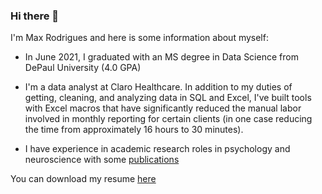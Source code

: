 ### Hi there 👋

I'm Max Rodrigues and here is some information about myself:


  * In June 2021, I graduated with an MS degree in Data Science from DePaul University (4.0 GPA)
  
  * I'm a data analyst at Claro Healthcare. In addition to my duties of getting, cleaning, and analyzing data in SQL and Excel, I've built tools with Excel macros that have significantly reduced the manual labor involved in monthly reporting for certain clients (in one case reducing the time from approximately 16 hours to 30 minutes).
  
  * I have experience in academic research roles in psychology and neuroscience with some [publications](https://www.semanticscholar.org/author/Max-Rodrigues/1379870572)

  
  
  


You can download my resume [here](https://github.com/mrodrigues17/mrodrigues17.github.io/raw/master/m_rodrigues_resume_6.10.21.pdf)



<!--
**mrodrigues17/mrodrigues17** is a ✨ _special_ ✨ repository because its `README.md` (this file) appears on your GitHub profile.

Here are some ideas to get you started:

- 🔭 I’m currently working on ...
- 🌱 I’m currently learning ...
- 👯 I’m looking to collaborate on ...
- 🤔 I’m looking for help with ...
- 💬 Ask me about ...
- 📫 How to reach me: ...
- 😄 Pronouns: ...
- ⚡ Fun fact: ...
-->
